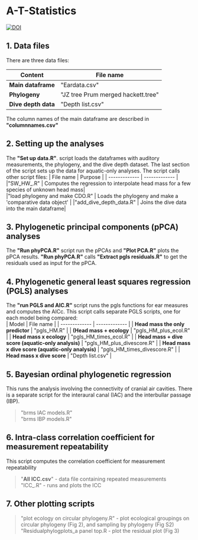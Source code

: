 
# A-T-Statistics
[![DOI](https://zenodo.org/badge/313591727.svg)](https://doi.org/10.5281/zenodo.4587146)
## 1. Data files
There are three data files:  

| Content | File name |
| ------------- | ------------- |
| **Main dataframe**  | "Eardata.csv"    |
| **Phylogeny** | "JZ tree Prum merged hackett.tree"  |
| **Dive depth data**  | "Depth list.csv"    |

The column names of the main dataframe are described in **"columnnames.csv"**

## 2. Setting up the analyses
The **"Set up data.R"**. script loads the dataframes with auditory measurements, the phylogeny, and the dive depth dataset. The last section of the script sets up the data for aquatic-only analyses. The script calls other script files:
| File name | Purpose |
| ------------- | ------------- |
|"SW_HW_.R" |   Computes the regression to interpolate head mass for a few species of unknown head mass|  
|"load phylogeny and make CDO.R" | Loads the phylogeny and make a 'comparative data object'  |
|"add_dive_depth_data.R" | Joins the dive data into the main dataframe|


## 3. Phylogenetic principal components (pPCA) analyses
The **"Run phyPCA.R"** script run the pPCAs and **"Plot PCA.R"** plots the pPCA results.  **"Run phyPCA.R"** calls **"Extract pgls residuals.R"** to get the residuals used as input for the pPCA.  
 

## 4. Phylogenetic general least squares regression (PGLS) analyses

The **"run PGLS and AIC.R"** script runs the pgls functions for ear measures and computes the AICc. This script calls separate PGLS scripts, one for each model being compared:  
| Model | File name |
| ------------- | ------------- |
| **Head mass the only predictor**  | "pgls_HM.R"    |
| **(Head mass + ecology** | "pgls_HM_plus_ecol.R"  |
| **Head mass x ecology**  | "pgls_HM_times_ecol.R"    |
| **Head mass + dive score (aquatic-only analysis)**  | "pgls_HM_plus_divescore.R"    |
| **Head mass x dive score (aquatic-only analysis)** | "pgls_HM_times_divescore.R"  |
| **Head mass x dive score**  | "Depth list.csv"    |

## 5. Bayesian ordinal phylogenetic regression
This runs the analysis involving the connectivity of cranial air cavities. There is a separate script for the interaural canal (IAC) and the interbullar passage (IBP).
> "brms IAC models.R"  
"brms IBP models.R"

## 6. Intra-class correlation coefficient for measurement repeatability
This script computes the correlation coefficient for measurement repeatability
> "**All ICC.csv**" - data file containing repeated measurements  
> "ICC_.R" - runs and plots the ICC 


## 7. Other plotting scripts
> "plot ecology on circular phylogeny.R" - plot ecological groupings on circular phylogeny (Fig 2), and sampling by phylogeny (Fig S2)  
"Residualphylogplots_a panel top.R - plot the residual plot (Fig 3)


